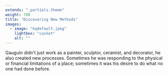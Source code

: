 ```yaml
---
extends: "_partials.theme"
weight: 700
title: "Discovering New Methods"
images:
  - image: "hqdefault.jpeg"
    lightbox: "casket"
    alt: ""
---
```


Gauguin didn’t just work as a painter, sculptor, ceramist, and decorator, he also created new processes. Sometimes he was responding to the physical or financial limitations of a place; sometimes it was his desire to do what no one had done before.
